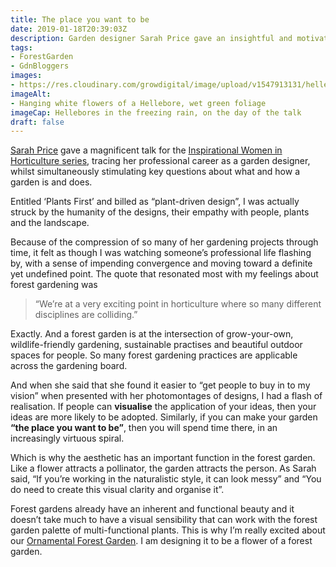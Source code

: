 ```yaml
---
title: The place you want to be
date: 2019-01-18T20:39:03Z
description: Garden designer Sarah Price gave an insightful and motivating talk at Botanic Garden Wales ‘Inspirational Women in Horticulture’ series. It piqued my curiosity about the role of aesthetics in gardening, and the wider, age-old framing of form and function.
tags: 
- ForestGarden
- GdnBloggers
images: 
- https://res.cloudinary.com/growdigital/image/upload/v1547913131/hellebore-B0684443.jpg
imageAlt: 
- Hanging white flowers of a Hellebore, wet green foliage
imageCap: Hellebores in the freezing rain, on the day of the talk
draft: false
---
```


[Sarah Price](http://sarahpricelandscapes.com) gave a magnificent talk for the [Inspirational Women in Horticulture series](https://botanicgarden.wales/visit/whats-on/inspirational-women-in-horticulture-2/), tracing her professional career as a garden designer, whilst simultaneously stimulating key questions about what and how a garden is and does. 

Entitled ‘Plants First’ and billed as “plant-driven design”, I was actually struck by the humanity of the designs, their empathy with people, plants and the landscape. 

Because of the compression of so many of her gardening projects through time, it felt as though I was watching someone’s professional life flashing by, with a sense of impending convergence and moving toward a definite yet undefined point. The quote that resonated most with my feelings about forest gardening was

> “We’re at a very exciting point in horticulture where so many different disciplines are colliding.”

Exactly. And a forest garden is at the intersection of grow-your-own, wildlife-friendly gardening, sustainable practises and beautiful outdoor spaces for people. So many forest gardening practices are applicable across the gardening board.

And when she said that she found it easier to “get people to buy in to my vision” when presented with her photomontages of designs, I had a flash of realisation. If people can **visualise** the application of your ideas, then your ideas are more likely to be adopted. Similarly, if you can make your garden **“the place you want to be”**, then you will spend time there, in an increasingly virtuous spiral.

Which is why the aesthetic has an important function in the forest garden. Like a flower attracts a pollinator, the garden attracts the person. As Sarah said, “If you’re working in the naturalistic style, it can look messy” and “You do need to create this visual clarity and organise it”.

Forest gardens already have an inherent and functional beauty and it doesn’t take much to have a visual sensibility that can work with the forest garden palette of multi-functional plants. This is why I’m really excited about our [Ornamental Forest Garden](https://www.forestgarden.wales/blog/introducing-ornamental-maintenance-free-forest-garden/). I am designing it to be a flower of a forest garden. 
